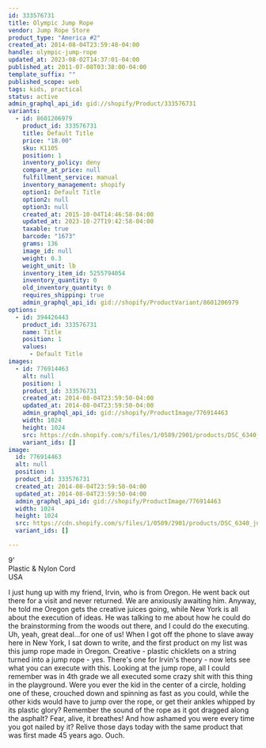 ```yaml
---
id: 333576731
title: Olympic Jump Rope
vendor: Jump Rope Store
product_type: "America #2"
created_at: 2014-08-04T23:59:48-04:00
handle: olympic-jump-rope
updated_at: 2023-08-02T14:37:01-04:00
published_at: 2011-07-08T03:38:00-04:00
template_suffix: ""
published_scope: web
tags: kids, practical
status: active
admin_graphql_api_id: gid://shopify/Product/333576731
variants:
  - id: 8601206979
    product_id: 333576731
    title: Default Title
    price: "18.00"
    sku: K1105
    position: 1
    inventory_policy: deny
    compare_at_price: null
    fulfillment_service: manual
    inventory_management: shopify
    option1: Default Title
    option2: null
    option3: null
    created_at: 2015-10-04T14:46:58-04:00
    updated_at: 2023-10-27T19:42:58-04:00
    taxable: true
    barcode: "1673"
    grams: 136
    image_id: null
    weight: 0.3
    weight_unit: lb
    inventory_item_id: 5255794054
    inventory_quantity: 0
    old_inventory_quantity: 0
    requires_shipping: true
    admin_graphql_api_id: gid://shopify/ProductVariant/8601206979
options:
  - id: 394426443
    product_id: 333576731
    name: Title
    position: 1
    values:
      - Default Title
images:
  - id: 776914463
    alt: null
    position: 1
    product_id: 333576731
    created_at: 2014-08-04T23:59:50-04:00
    updated_at: 2014-08-04T23:59:50-04:00
    admin_graphql_api_id: gid://shopify/ProductImage/776914463
    width: 1024
    height: 1024
    src: https://cdn.shopify.com/s/files/1/0589/2901/products/DSC_6340_jumprope_1.jpeg?v=1407211190
    variant_ids: []
image:
  id: 776914463
  alt: null
  position: 1
  product_id: 333576731
  created_at: 2014-08-04T23:59:50-04:00
  updated_at: 2014-08-04T23:59:50-04:00
  admin_graphql_api_id: gid://shopify/ProductImage/776914463
  width: 1024
  height: 1024
  src: https://cdn.shopify.com/s/files/1/0589/2901/products/DSC_6340_jumprope_1.jpeg?v=1407211190
  variant_ids: []

---
```


9'  
Plastic & Nylon Cord  
USA

I just hung up with my friend, Irvin, who is from Oregon. He went back out there for a visit and never returned. We are anxiously awaiting him. Anyway, he told me Oregon gets the creative juices going, while New York is all about the execution of ideas. He was talking to me about how he could do the brainstorming from the woods out there, and I could do the executing. Uh, yeah, great deal...for one of us! When I got off the phone to slave away here in New York, I sat down to write, and the first product on my list was this jump rope made in Oregon. Creative - plastic chicklets on a string turned into a jump rope - yes. There's one for Irvin's theory - now lets see what you can execute with this. Looking at the jump rope, all I could remember was in 4th grade we all executed some crazy shit with this thing in the playground. Were you ever the kid in the center of a circle, holding one of these, crouched down and spinning as fast as you could, while the other kids would have to jump over the rope, or get their ankles whipped by its plastic glory? Remember the sound of the rope as it got dragged along the asphalt? Fear, alive, it breathes! And how ashamed you were every time you got nailed by it? Relive those days today with the same product that was first made 45 years ago. Ouch.